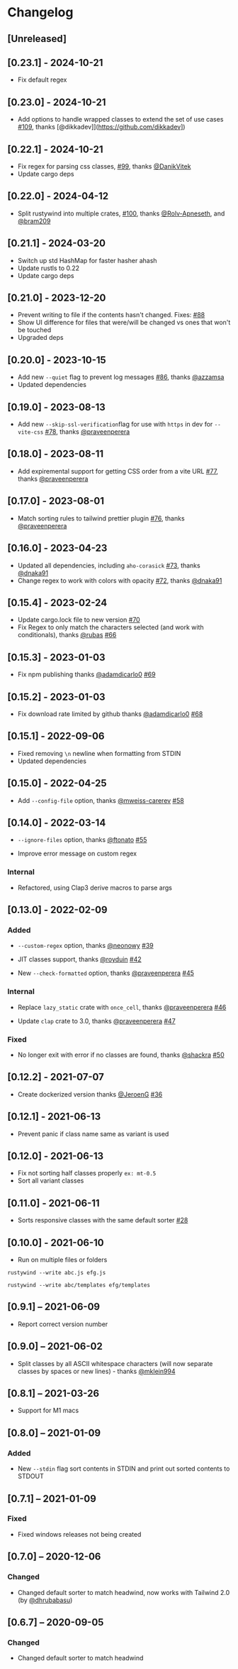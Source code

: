 # Changelog

## [Unreleased]

## [0.23.1] - 2024-10-21

- Fix default regex

## [0.23.0] - 2024-10-21

- Add options to handle wrapped classes to extend the set of use cases [#109](https://github.com/avencera/rustywind/pull/109), thanks [@dikkadev]](https://github.com/dikkadev])

## [0.22.1] - 2024-10-21

- Fix regex for parsing css classes, [#99](https://github.com/avencera/rustywind/pull/99), thanks [@DanikVitek](https://github.com/DanikVitek)
- Update cargo deps

## [0.22.0] - 2024-04-12

- Split rustywind into multiple crates, [#100](https://github.com/avencera/rustywind/pull/100), thanks [@Rolv-Apneseth](https://github.com/Rolv-Apneseth), and [@bram209](https://github.com/bram209/)

## [0.21.1] - 2024-03-20

- Switch up std HashMap for faster hasher ahash
- Update rustls to 0.22
- Update cargo deps

## [0.21.0] - 2023-12-20

- Prevent writing to file if the contents hasn't changed. Fixes: [#88](https://github.com/avencera/rustywind/issues/88)
- Show UI difference for files that were/will be changed vs ones that won't be touched
- Upgraded deps

## [0.20.0] - 2023-10-15

- Add new `--quiet` flag to prevent log messages [#86](https://github.com/avencera/rustywind/pull/86), thanks [@azzamsa](https://github.com/azzamsa)
- Updated dependencies

## [0.19.0] - 2023-08-13

- Add new `--skip-ssl-verification`flag for use with `https` in dev for `--vite-css` [#78](https://github.com/avencera/rustywind/pull/78), thanks [@praveenperera](https://github.com/praveenperera)

## [0.18.0] - 2023-08-11

- Add expiremental support for getting CSS order from a vite URL [#77](https://github.com/avencera/rustywind/pull/77), thanks [@praveenperera](https://github.com/praveenperera)

## [0.17.0] - 2023-08-01

- Match sorting rules to tailwind prettier plugin [#76](https://github.com/avencera/rustywind/pull/76), thanks [@praveenperera](https://github.com/praveenperera)

## [0.16.0] - 2023-04-23

- Updated all dependencies, including `aho-corasick` [#73](https://github.com/avencera/rustywind/pull/73), thanks [@dnaka91](https://github.com/dnaka91)
- Change regex to work with colors with opacity [#72](https://github.com/avencera/rustywind/pull/72), thanks [@dnaka91](https://github.com/dnaka91)

## [0.15.4] - 2023-02-24

- Update cargo.lock file to new version [#70](https://github.com/avencera/rustywind/issues/70)
- Fix Regex to only match the characters selected (and work with conditionals), thanks [@rubas](https://github.com/rubas) [#66](https://github.com/avencera/rustywind/pull/66)

## [0.15.3] - 2023-01-03

- Fix npm publishing thanks [@adamdicarlo0](https://github.com/adamdicarlo0) [#69](https://github.com/avencera/rustywind/pull/69)

## [0.15.2] - 2023-01-03

- Fix download rate limited by github thanks [@adamdicarlo0](https://github.com/adamdicarlo0) [#68](https://github.com/avencera/rustywind/pull/68)

## [0.15.1] - 2022-09-06

- Fixed removing `\n` newline when formatting from STDIN
- Updated dependencies

## [0.15.0] - 2022-04-25

- Add `--config-file` option, thanks [@mweiss-carerev](https://github.com/mweiss-carerev) [#58](https://github.com/avencera/rustywind/pull/58)

## [0.14.0] - 2022-03-14

- `--ignore-files` option, thanks [@ftonato](https://github.com/neonowy) [#55](https://github.com/avencera/rustywind/pull/55)

- Improve error message on custom regex

### Internal

- Refactored, using Clap3 derive macros to parse args

## [0.13.0] - 2022-02-09

### Added

- `--custom-regex` option, thanks [@neonowy](https://github.com/neonowy) [#39](https://github.com/avencera/rustywind/pull/39)

- JIT classes support, thanks [@royduin](https://github.com/royduin) [#42](https://github.com/avencera/rustywind/pull/42)

- New `--check-formatted` option, thanks [@praveenperera](https://github.com/praveenperera) [#45](https://github.com/avencera/rustywind/pull/45)

### Internal

- Replace `lazy_static` crate with `once_cell`, thanks [@praveenperera](https://github.com/praveenperera) [#46](https://github.com/avencera/rustywind/pull/46)

- Update `clap` crate to 3.0, thanks [@praveenperera](https://github.com/praveenperera) [#47](https://github.com/avencera/rustywind/pull/47)

### Fixed

- No longer exit with error if no classes are found, thanks [@shackra](https://github.com/shackra) [#50](https://github.com/avencera/rustywind/pull/50)

## [0.12.2] - 2021-07-07

- Create dockerized version thanks [@JeroenG](https://github.com/Jeroen-G) [#36](https://github.com/avencera/rustywind/pull/36)

## [0.12.1] - 2021-06-13

- Prevent panic if class name same as variant is used

## [0.12.0] - 2021-06-13

- Fix not sorting half classes properly `ex: mt-0.5`
- Sort all variant classes

## [0.11.0] - 2021-06-11

- Sorts responsive classes with the same default sorter [#28](https://github.com/avencera/rustywind/issues/28)

## [0.10.0] - 2021-06-10

- Run on multiple files or folders

```shell
rustywind --write abc.js efg.js

rustywind --write abc/templates efg/templates
```

## [0.9.1] – 2021-06-09

- Report correct version number

## [0.9.0] – 2021-06-02

- Split classes by all ASCII whitespace characters (will now separate classes by spaces or new lines) - thanks [@mklein994](https://github.com/mklein994)

## [0.8.1] – 2021-03-26

- Support for M1 macs

## [0.8.0] – 2021-01-09

### Added

- New `--stdin` flag sort contents in STDIN and print out sorted contents to STDOUT

## [0.7.1] – 2021-01-09

### Fixed

- Fixed windows releases not being created

## [0.7.0] – 2020-12-06

### Changed

- Changed default sorter to match headwind, now works with Tailwind 2.0 (by [@dhrubabasu](https://github.com/dhrubabasu))

## [0.6.7] – 2020-09-05

### Changed

- Changed default sorter to match headwind
